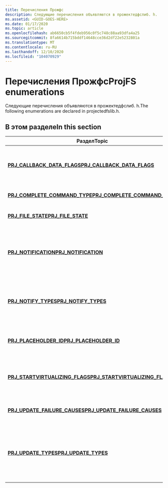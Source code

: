 ```yaml
---
title: Перечисления Прожфс
description: Следующие перечисления объявляются в прожектедфслиб. h.
ms.assetid: <GUID-GOES-HERE>
ms.date: 01/17/2020
ms.topic: article
ms.openlocfilehash: ab6650cb5f4fdeb956c0f5c748c88aa93dfa4a25
ms.sourcegitcommit: 8fa6614b715bddf14648cce36d2df22e5232801a
ms.translationtype: MT
ms.contentlocale: ru-RU
ms.lasthandoff: 12/10/2020
ms.locfileid: "104070929"
---
```

# <a name="projfs-enumerations"></a><span data-ttu-id="b2907-103">Перечисления Прожфс</span><span class="sxs-lookup"><span data-stu-id="b2907-103">ProjFS enumerations</span></span>

<span data-ttu-id="b2907-104">Следующие перечисления объявляются в прожектедфслиб. h.</span><span class="sxs-lookup"><span data-stu-id="b2907-104">The following enumerations are declared in projectedfslib.h.</span></span>

## <a name="in-this-section"></a><span data-ttu-id="b2907-105">В этом разделе</span><span class="sxs-lookup"><span data-stu-id="b2907-105">In this section</span></span>

| <span data-ttu-id="b2907-106">Раздел</span><span class="sxs-lookup"><span data-stu-id="b2907-106">Topic</span></span> | <span data-ttu-id="b2907-107">Описание</span><span class="sxs-lookup"><span data-stu-id="b2907-107">Description</span></span> |
|-|-|
| [<span data-ttu-id="b2907-108">**PRJ_CALLBACK_DATA_FLAGS**</span><span class="sxs-lookup"><span data-stu-id="b2907-108">**PRJ_CALLBACK_DATA_FLAGS**</span></span>](/windows/win32/api/projectedfslib/ne-projectedfslib-prj_callback_data_flags) | <span data-ttu-id="b2907-109">Флаги, управляющие тем, что возвращается в перечислении.</span><span class="sxs-lookup"><span data-stu-id="b2907-109">Flags controlling what is returned in the enumeration.</span></span> |
| [<span data-ttu-id="b2907-110">**PRJ_COMPLETE_COMMAND_TYPE**</span><span class="sxs-lookup"><span data-stu-id="b2907-110">**PRJ_COMPLETE_COMMAND_TYPE**</span></span>](/windows/win32/api/projectedfslib/ne-projectedfslib-prj_complete_command_type) | <span data-ttu-id="b2907-111">Указывает типы команд.</span><span class="sxs-lookup"><span data-stu-id="b2907-111">Specifies command types.</span></span> |
| [<span data-ttu-id="b2907-112">**PRJ_FILE_STATE**</span><span class="sxs-lookup"><span data-stu-id="b2907-112">**PRJ_FILE_STATE**</span></span>](/windows/win32/api/projectedfslib/ne-projectedfslib-prj_file_state) | <span data-ttu-id="b2907-113">Состояние элемента.</span><span class="sxs-lookup"><span data-stu-id="b2907-113">The state of an item.</span></span> |
| [<span data-ttu-id="b2907-114">**PRJ_NOTIFICATION**</span><span class="sxs-lookup"><span data-stu-id="b2907-114">**PRJ_NOTIFICATION**</span></span>](/windows/win32/api/projectedfslib/ne-projectedfslib-prj_notification) | <span data-ttu-id="b2907-115">Значение уведомления, указанное при отправке уведомления в обратном вызове.</span><span class="sxs-lookup"><span data-stu-id="b2907-115">A notification value specified when sending the notification in a callback.</span></span> |
| [<span data-ttu-id="b2907-116">**PRJ_NOTIFY_TYPES**</span><span class="sxs-lookup"><span data-stu-id="b2907-116">**PRJ_NOTIFY_TYPES**</span></span>](/windows/win32/api/projectedfslib/ne-projectedfslib-prj_notify_types) | <span data-ttu-id="b2907-117">Типы уведомлений, описывающие изменение файла или папки.</span><span class="sxs-lookup"><span data-stu-id="b2907-117">Types of notifications describing a change to the file or folder.</span></span> |
| [<span data-ttu-id="b2907-118">**PRJ_PLACEHOLDER_ID**</span><span class="sxs-lookup"><span data-stu-id="b2907-118">**PRJ_PLACEHOLDER_ID**</span></span>](/windows/win32/api/projectedfslib/ne-projectedfslib-prj_placeholder_id) | <span data-ttu-id="b2907-119">Определяет длину идентификатора заполнителя.</span><span class="sxs-lookup"><span data-stu-id="b2907-119">Defines the length of a placeholder identifier.</span></span> |
| [<span data-ttu-id="b2907-120">**PRJ_STARTVIRTUALIZING_FLAGS**</span><span class="sxs-lookup"><span data-stu-id="b2907-120">**PRJ_STARTVIRTUALIZING_FLAGS**</span></span>](/windows/win32/api/projectedfslib/ne-projectedfslib-prj_startvirtualizing_flags) | <span data-ttu-id="b2907-121">Флаги, которые необходимо указать при запуске экземпляра виртуализации.</span><span class="sxs-lookup"><span data-stu-id="b2907-121">Flags to provide when starting a virtualization instance.</span></span> |
| [<span data-ttu-id="b2907-122">**PRJ_UPDATE_FAILURE_CAUSES**</span><span class="sxs-lookup"><span data-stu-id="b2907-122">**PRJ_UPDATE_FAILURE_CAUSES**</span></span>](/windows/win32/api/projectedfslib/ne-projectedfslib-prj_update_failure_causes) | <span data-ttu-id="b2907-123">Описание причины сбоя обновления.</span><span class="sxs-lookup"><span data-stu-id="b2907-123">Descriptions for the reason an update failed.</span></span> |
| [<span data-ttu-id="b2907-124">**PRJ_UPDATE_TYPES**</span><span class="sxs-lookup"><span data-stu-id="b2907-124">**PRJ_UPDATE_TYPES**</span></span>](/windows/win32/api/projectedfslib/ne-projectedfslib-prj_update_types) | <span data-ttu-id="b2907-125">Флаги, указывающие, разрешено ли обновления с учетом состояния файла или каталога на диске.</span><span class="sxs-lookup"><span data-stu-id="b2907-125">Flags to specify whether updates will be allowed given the state of a file or directory on disk.</span></span> |

